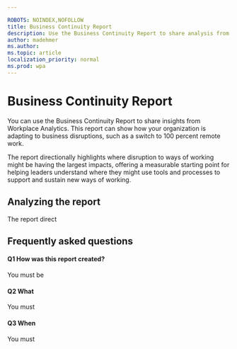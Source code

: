 ```yaml
---

ROBOTS: NOINDEX,NOFOLLOW
title: Business Continuity Report
description: Use the Business Continuity Report to share analysis from Workplace Analytics
author: madehmer
ms.author: 
ms.topic: article
localization_priority: normal 
ms.prod: wpa
---
```


# Business Continuity Report

You can use the Business Continuity Report to share insights from Workplace Analytics. This report can show how your organization is adapting to business disruptions, such as a switch to 100 percent remote work.

The report directionally highlights where disruption to ways of working might be having the largest impacts, offering a measurable starting point for helping leaders understand where they might use tools and processes to support and sustain new ways of working.

## Analyzing the report

The report direct

## Frequently asked questions

#### Q1 How was this report created?

You must be 

#### Q2 What

You must 

#### Q3 When

You must 


